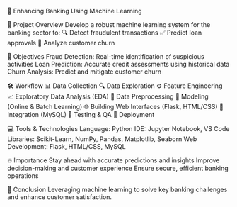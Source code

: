 🚀 Enhancing Banking Using Machine Learning

🌟 Project Overview
Develop a robust machine learning system for the banking sector to:
🔍 Detect fraudulent transactions
✅ Predict loan approvals
🔄 Analyze customer churn



🎯 Objectives
Fraud Detection: Real-time identification of suspicious activities
Loan Prediction: Accurate credit assessments using historical data
Churn Analysis: Predict and mitigate customer churn



🛠️ Workflow
📊 Data Collection
🔍 Data Exploration
⚙️ Feature Engineering
📈 Exploratory Data Analysis (EDA)
🧹 Data Preprocessing
🤖 Modeling (Online & Batch Learning)
🌐 Building Web Interfaces (Flask, HTML/CSS)
🔗 Integration (MySQL)
🧪 Testing & QA
🚀 Deployment



💻 Tools & Technologies
Language: Python
IDE: Jupyter Notebook, VS Code
Libraries: Scikit-Learn, NumPy, Pandas, Matplotlib, Seaborn
Web Development: Flask, HTML/CSS, MySQL



🔥 Importance
Stay ahead with accurate predictions and insights
Improve decision-making and customer experience
Ensure secure, efficient banking operations



🌟 Conclusion
Leveraging machine learning to solve key banking challenges and enhance customer satisfaction.

